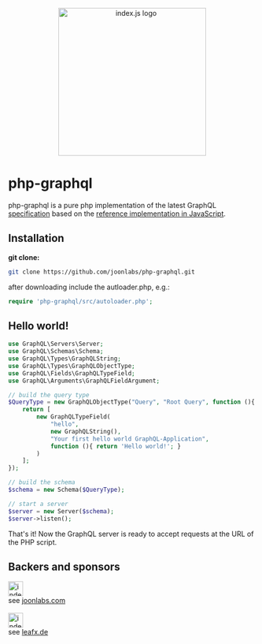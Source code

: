 <p align="center">
    <img src="https://joonlabs.com/php-graphql/logo.svg" alt="index.js logo" width="300" align="center" style="width: 300px; display: block; margin-left: auto; margin-right: auto;"/>
</p>

# php-graphql

php-graphql is a pure php implementation of the latest GraphQL [specification](https://github.com/graphql/graphql-spec) based on the [reference implementation in JavaScript](https://github.com/graphql/graphql-js). 

## Installation
**git clone:**
````bash
git clone https://github.com/joonlabs/php-graphql.git
````
after downloading include the autloader.php, e.g.:
````php
require 'php-graphql/src/autoloader.php';
````
## Hello world!

```php
use GraphQL\Servers\Server;
use GraphQL\Schemas\Schema;
use GraphQL\Types\GraphQLString;
use GraphQL\Types\GraphQLObjectType;
use GraphQL\Fields\GraphQLTypeField;
use GraphQL\Arguments\GraphQLFieldArgument;

// build the query type
$QueryType = new GraphQLObjectType("Query", "Root Query", function (){
    return [
        new GraphQLTypeField(
            "hello",
            new GraphQLString(),
            "Your first hello world GraphQL-Application",
            function (){ return 'Hello world!'; }
        )
    ];
});

// build the schema
$schema = new Schema($QueryType);

// start a server
$server = new Server($schema);
$server->listen();
```

That's it! Now the GraphQL server is ready to accept requests at the URL of the PHP script.

## Backers and sponsors
<img src="https://joonlabs.com/php-graphql/backers/joon.png" alt="index.js logo" height="30"/><br>
see [joonlabs.com](https://joonlabs.com) 
<br>
<br>
<img src="https://joonlabs.com/php-graphql/backers/leafx.png" alt="index.js logo" height="30"/><br>
see [leafx.de](https://leafx.de)
<br>
<br>